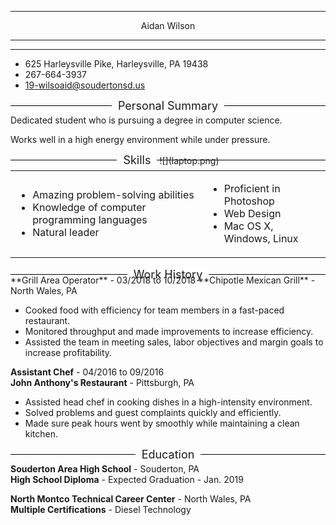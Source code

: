 * * *

<div class="name"><span class="frontName" id="frontName">

<center>Aidan Wilson</center>

</span></div>

* * *

* * *

<div class="address">

*   625 Harleysville Pike, Harleysville, PA 19438
*   267-664-3937
*   19-wilsoaid@soudertonsd.us

</div>

<div class="personalSummary" style="width: 100%; height: 10px; border-bottom: 1px solid black; text-align: center"><span style="font-size: 18px; background-color: white; padding: 0 10px;">Personal Summary</span></div>

<div class="summaryContent">

Dedicated student who is pursuing a degree in computer science.

Works well in a high energy environment while under pressure.

</div>

<div class="skills" style="width: 100%; height: 10px; border-bottom: 1px solid black; text-align: center"><span style="font-size: 18px; background-color: white; padding: 0 10px;">Skills</span> ![](laptop.png)</div>

<table class="skillsCol">

<tbody>

<tr>

<td class="firstSkillCol">

*   Amazing problem-solving abilities
*   Knowledge of computer programming languages
*   Natural leader

</td>

<td class="secondSkillCol">

*   Proficient in Photoshop
*   Web Design
*   Mac OS X, Windows, Linux

</td>

</tr>

</tbody>

</table>

<div class="workHistory" style="width: 100%; height: 10px; border-bottom: 1px solid black; text-align: center"><span style="font-size: 18px; background-color: white; padding: 0 10px;">Work History</span></div>

<div class="jobsSection"><span class="jobTitle">**Grill Area Operator**</span> <span>-</span> <span class="jobDates">03/2018 to 10/2018</span>  
<span class="employerName">**Chipotle Mexican Grill**</span> <span>-</span> <span class="jobLocation">North Wales, PA</span>

*   Cooked food with efficiency for team members in a fast-paced restaurant.
*   Monitored throughput and made improvements to increase efficiency.
*   Assisted the team in meeting sales, labor objectives and margin goals to increase profitability.

<span class="jobTitle">**Assistant Chef**</span> <span>-</span> <span class="jobDates">04/2016 to 09/2016</span>  
<span class="employerName">**John Anthony's Restaurant**</span> <span>-</span> <span class="jobLocation">Pittsburgh, PA</span>

*   Assisted head chef in cooking dishes in a high-intensity environment.
*   Solved problems and guest complaints quickly and efficiently.
*   Made sure peak hours went by smoothly while maintaining a clean kitchen.

</div>

<div class="education" style="width: 100%; height: 10px; border-bottom: 1px solid black; text-align: center"><span style="font-size: 18px; background-color: white; padding: 0 10px;">Education</span></div>

<span class="schooName">**Souderton Area High School**</span> <span>-</span> <span class="schoolAddress">Souderton, PA</span>  
<span class="degree">**High School Diploma**</span> <span>-</span> <span class="degree">Expected Graduation</span> <span>-</span> <span class="gradYear">Jan. 2019</span>  

<span class="schoolName">**North Montco Technical Career Center**</span> <span>-</span> <span class="schoolAddress">North Wales, PA</span>  
<span class="degree">**Multiple Certifications**</span> <span>-</span> <span class="degree">Diesel Technology</span><span class="gradYear"></span>
